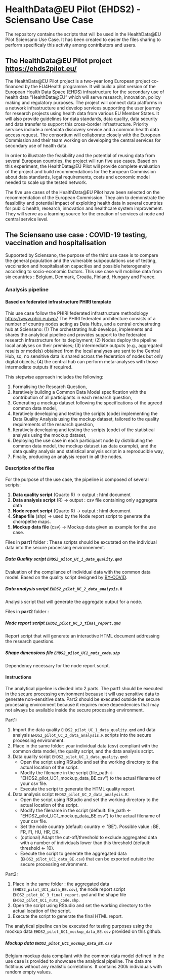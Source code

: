 # HealthData@EU Pilot (EHDS2) - Sciensano Use Case
The repository contains the scripts that will be used in the HealthData@EU Pilot Sciensano Use Case.
It has been created to easier the files sharing to perform specificaly this activity among contributors and users.

## The HealthData@EU Pilot project https://ehds2pilot.eu/

The HealthData@EU Pilot project is a two-year long European project co-financed by the EU4Health programme. 
It will build a pilot version of the European Health Data Space (EHDS) infrastructure for the secondary use of health data “HealthData@EU” which will serve research, innovation, policy making and regulatory purposes. 
The project will connect data platforms in a network infrastructure and develop services supporting the user journey for research projects using health data from various EU Member States. 
It will also provide guidelines for data standards, data quality, data security and data transfer to support this cross-border infrastructure. 
Priority services include a metadata discovery service and a common health data access request. 
The consortium will collaborate closely with the European Commission and their team working on developing the central services for secondary use of health data. 

In order to illustrate the feasibility and the potential of reusing data from several European countries, the project will run five use cases. 
Based on this experiment, the HealthData@EU Pilot will provide complete evaluation of the project and build recommendations for the European Commission about data standards, legal requirements, costs and economic model needed to scale up the tested network.

The five use cases of the HealthData@EU Pilot have been selected on the recommendation of the European Commission. They aim to demonstrate the feasibility and potential impact of exploiting health data in several countries for public health, research, innovation and healthcare system improvement. 
They will serve as a learning source for the creation of services at node and central service level.

## The Sciensano use case : COVID-19 testing, vaccination and hospitalisation

Supported by Sciensano, the purpose of the third use case is to compare the general population and the vulnerable subpopulations use of testing, vaccination and hospitalisation capacities and possible heterogeneity according to socio-economic factors. 
This use case will mobilise data from six countries : Belgium, Denmark, Croatia, Finland, Hungary and France.

### Analysis pipeline
#### Based on federated infrastructure PHIRI template
This use case follow the PHIRI federated infrastructure methodology https://www.phiri.eu/wp7 
The PHIRI federated architecture consists of
a number of country nodes
acting as Data Hubs, and a central
orchestrating hub at Sciensano: (1) The
orchestrating hub develops, implements and
shares the analytical pipeline and provides
support to the federated research
infrastructure for its deployment; (2) Nodes
deploy the pipeline local analyses on their
premises; (3) intermediate outputs (e.g.,
aggregated results or models) obtained from the local analyses are sent to the Central Hub, so, no
sensitive data is shared across the federation of nodes but only digital objects; (4) the central hub
can perform meta-analyses with those intermediate outputs if required.

This stepwise approach includes the following:
1. Formalising the Research Question,
2. Iteratively building a Common Data Model specification with the contribution of all participants in each research question,
3. Generating a mockup dataset following the specifications of the agreed common data model,
4. Iteratively developing and testing the scripts (code) implementing the Data Quality Analysis using the mockup dataset, tailored to the quality requirements of the research question,
5. Iteratively developing and testing the scripts (code) of the statistical analysis using the mockup dataset,
6. Deploying the use case in each participant node by distributing the common data model, the mockup dataset (as data example), and the data quality analysis and statistical analysis script in a reproducible way,
7. Finally, producing an analysis report in all the nodes.

#### Description of the files
For the purpose of the use case, the pipeline is composed of several scripts:
1. **Data quality script** (Quarto R) -> output : html document
2. **Data analysis script** (R) -> output : csv file containing only aggregate data
3. **Node report script** (Quarto R) -> output : html document
4. **Shape file** (shp) -> used by the Node report script to generate the choropethe maps.
5. **Mockup data file** (csv) -> Mockup data given as example for the use case.

Files in **part1** folder :
These scripts should be excutated on the individual data into the secure processing environnement.
##### Data Quality script ```EHDS2_pilot_UC_1_data_quality.qmd```
Evaluation of the compliance of individual data with the common data model. Based on the quality script designed by [BY-COVID](https://github.com/MarjanMeurisse/BY-COVID_WP5_T5.2_baseline-use-case).

##### Data analysis script ```EHDS2_pilot_UC_2_data_analysis.R```
Analysis script that will generate the aggregate output for a node.

Files in **part2** folder :
##### Node report script ```EHDS2_pilot_UC_3_final_report.qmd```
Report script that will generate an interactive HTML document addressing the research questions.

##### Shape dimensions file ```EHDS2_pilot_UC1_nuts_code.shp```
Dependency necessary for the node report script.


#### Instructions
The analytical pipeline is divided into 2 parts. The part1 should be executed in the secure processing environment because it will use sensitive data to generate non-sensitive data. Part2 should be executed outside the secure processing environment because it requires more dependencies that may not always be available inside the secure processing environment.

Part1:
  1. Import the data quality ```EHDS2_pilot_UC_1_data_quality.qmd``` and data analysis ```EHDS2_pilot_UC_2_data_analysis.R``` scripts into the secure processing environment.
  2. Place in the same folder: your individual data (csv) compliant with the common data model, the quality script, and the data analysis script.
  3. Data quality script ```EHDS2_pilot_UC_1_data_quality.qmd```:
     - Open the script using RStudio and set the working directory to the actual location of the script.
     - Modify the filename in the script (file_path <- "EHDS2_pilot_UC1_mockup_data_BE.csv") to the actual filename of your csv file.
     - Execute the script to generate the HTML quality report.
  4. Data analysis script ```EHDS2_pilot_UC_2_data_analysis.R```:
     - Open the script using RStudio and set the working directory to the actual location of the script.
     - Modify the filename in the script (default: file_path <- "EHDS2_pilot_UC1_mockup_data_BE.csv") to the actual filename of your csv file.
     - Set the node country (default: country <- 'BE'). Possible value : BE, FR, FI, HU, HR, DK.
     - (optional) Adapt the cut-off/threshold to exclude aggregated data with a number of individuals lower than this threshold (default: threshold <- 10).
     - Execute the script to generate the aggregated data (```EHDS2_pilot_UC1_data_BE.csv```) that can be exported outside the secure processing environment.

Part2:
  1. Place in the same folder : the aggregated data (```EHDS2_pilot_UC1_data_BE.csv```), the node report script ```EHDS2_pilot_UC_3_final_report.qmd``` and the shape file ```EHDS2_pilot_UC1_nuts_code.shp```.
  2. Open the script using RStudio and set the working directory to the actual location of the script.
  3. Execute the script to generate the final HTML report.

The analytical pipeline can be executed for testing purposes using the mockup data ```EHDS2_pilot_UC1_mockup_data_BE.csv``` provided on this github.

##### Mockup data ```EHDS2_pilot_UC1_mockup_data_BE.csv```
Belgium mockup data compliant with the common data model defined in the use case is provided to showcase the analytical pipeline. The data are fictitious without any realistic correlations. It contains 200k individuals with random empty values.

